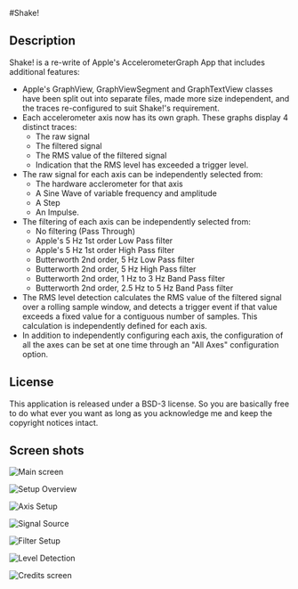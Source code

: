 #Shake!

## Description

Shake! is a re-write of Apple's AccelerometerGraph App that includes additional features:

* Apple's GraphView, GraphViewSegment and GraphTextView classes have been split out into separate files, made more size independent, and the traces re-configured to suit Shake!'s requirement.
* Each accelerometer axis now has its own graph.  These graphs display 4 distinct traces:
  * The raw signal
  * The filtered signal
  * The RMS value of the filtered signal
  * Indication that the RMS level has exceeded a trigger level.
* The raw signal for each axis can be independently selected from:
  * The hardware acclerometer for that axis
  * A Sine Wave of variable frequency and amplitude
  * A Step
  * An Impulse.
* The filtering of each axis can be independently selected from:
  * No filtering (Pass Through)
  * Apple's 5 Hz 1st order Low Pass filter
  * Apple's 5 Hz 1st order High Pass filter
  * Butterworth 2nd order, 5 Hz Low Pass filter
  * Butterworth 2nd order, 5 Hz High Pass filter
  * Butterworth 2nd order, 1 Hz to 3 Hz Band Pass filter
  * Butterworth 2nd order, 2.5 Hz to 5 Hz Band Pass filter
* The RMS level detection calculates the RMS value of the filtered signal over a rolling sample window, and detects a trigger event if that value exceeds a fixed value for a contiguous number of samples.  This calculation is independently defined for each axis.
* In addition to independently configuring each axis, the configuration of all the axes can be set at one time through an "All Axes" configuration option.

## License

This application is released under a BSD-3 license. So you are basically free to do what ever you want as long as you acknowledge me and keep the copyright notices intact. 

## Screen shots

![Main screen](http://github.com/JoalahDesigns/Shake/raw/master/Shake_1_Main.png)

![Setup Overview](http://github.com/JoalahDesigns/Shake/raw/master/Shake_2_Setup.png)

![Axis Setup](http://github.com/JoalahDesigns/Shake/raw/master/Shake_3_Setup.png)

![Signal Source](http://github.com/JoalahDesigns/Shake/raw/master/Shake_4_Setup.png)

![Filter Setup](http://github.com/JoalahDesigns/Shake/raw/master/Shake_5_Setup.png)

![Level Detection](http://github.com/JoalahDesigns/Shake/raw/master/Shake_6_Setup.png)

![Credits screen](http://github.com/JoalahDesigns/Shake/raw/master/Shake_7_Credits.png)
